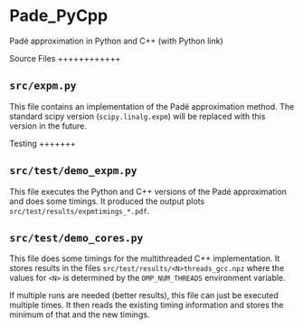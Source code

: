 Pade_PyCpp
==========

Padé approximation in Python and C++ (with Python link)

Source Files
++++++++++++

``src/expm.py``
---------------

This file contains an implementation of the Padé approximation method.
The standard scipy version (``scipy.linalg.expm``) will be replaced with this version in the future.

Testing
+++++++

``src/test/demo_expm.py``
-------------------------
This file executes the Python and C++ versions of the Padé approximation and does some timings.
It produced the output plots ``src/test/results/expmtimings_*.pdf``.

``src/test/demo_cores.py``
--------------------------
This file does some timings for the multithreaded C++ implementation.
It stores results in the files ``src/test/results/<N>threads_gcc.npz`` where the values for ``<N>`` is determined by the ``OMP_NUM_THREADS`` environment variable.

If multiple runs are needed (better results), this file can just be executed multiple times.
It then reads the existing timing information and stores the minimum of that and the new timings.


